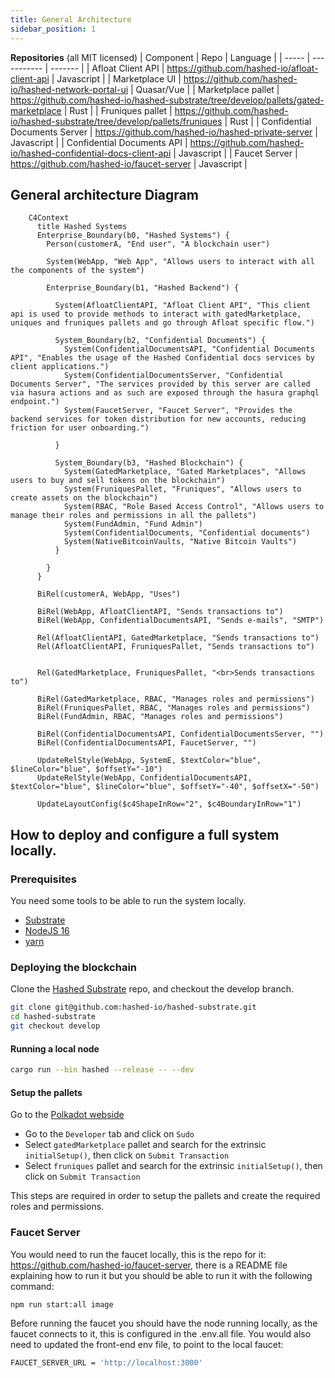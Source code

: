 ```yaml
---
title: General Architecture
sidebar_position: 1
---
```



**Repositories**
(all MIT licensed)
| Component | Repo | Language |
| ----- | ----------- | ------- |
| Afloat Client API | https://github.com/hashed-io/afloat-client-api | Javascript |
| Marketplace UI | https://github.com/hashed-io/hashed-network-portal-ui | Quasar/Vue |
| Marketplace pallet | https://github.com/hashed-io/hashed-substrate/tree/develop/pallets/gated-marketplace | Rust |
| Fruniques pallet | https://github.com/hashed-io/hashed-substrate/tree/develop/pallets/fruniques | Rust |
| Confidential Documents Server | https://github.com/hashed-io/hashed-private-server | Javascript |
| Confidential Documents API | https://github.com/hashed-io/hashed-confidential-docs-client-api | Javascript |
| Faucet Server | https://github.com/hashed-io/faucet-server | Javascript |

## General architecture Diagram

```mermaid
    C4Context
      title Hashed Systems
      Enterprise_Boundary(b0, "Hashed Systems") {
        Person(customerA, "End user", "A blockchain user")

        System(WebApp, "Web App", "Allows users to interact with all the components of the system")

        Enterprise_Boundary(b1, "Hashed Backend") {

          System(AfloatClientAPI, "Afloat Client API", "This client api is used to provide methods to interact with gatedMarketplace, uniques and fruniques pallets and go through Afloat specific flow.")

          System_Boundary(b2, "Confidential Documents") {
            System(ConfidentialDocumentsAPI, "Confidential Documents API", "Enables the usage of the Hashed Confidential docs services by client applications.")
            System(ConfidentialDocumentsServer, "Confidential Documents Server", "The services provided by this server are called via hasura actions and as such are exposed through the hasura graphql endpoint.")
            System(FaucetServer, "Faucet Server", "Provides the backend services for token distribution for new accounts, reducing friction for user onboarding.")

          }

          System_Boundary(b3, "Hashed Blockchain") {
            System(GatedMarketplace, "Gated Marketplaces", "Allows users to buy and sell tokens on the blockchain")
            System(FruniquesPallet, "Fruniques", "Allows users to create assets on the blockchain")
            System(RBAC, "Role Based Access Control", "Allows users to manage their roles and permissions in all the pallets")
            System(FundAdmin, "Fund Admin")
            System(ConfidentialDocuments, "Confidential documents")
            System(NativeBitcoinVaults, "Native Bitcoin Vaults")
          }

        }
      }

      BiRel(customerA, WebApp, "Uses")

      BiRel(WebApp, AfloatClientAPI, "Sends transactions to")
      BiRel(WebApp, ConfidentialDocumentsAPI, "Sends e-mails", "SMTP")

      Rel(AfloatClientAPI, GatedMarketplace, "Sends transactions to")
      Rel(AfloatClientAPI, FruniquesPallet, "Sends transactions to")


      Rel(GatedMarketplace, FruniquesPallet, "<br>Sends transactions to")

      BiRel(GatedMarketplace, RBAC, "Manages roles and permissions")
      BiRel(FruniquesPallet, RBAC, "Manages roles and permissions")
      BiRel(FundAdmin, RBAC, "Manages roles and permissions")

      BiRel(ConfidentialDocumentsAPI, ConfidentialDocumentsServer, "")
      BiRel(ConfidentialDocumentsAPI, FaucetServer, "")

      UpdateRelStyle(WebApp, SystemE, $textColor="blue", $lineColor="blue", $offsetY="-10")
      UpdateRelStyle(WebApp, ConfidentialDocumentsAPI, $textColor="blue", $lineColor="blue", $offsetY="-40", $offsetX="-50")

      UpdateLayoutConfig($c4ShapeInRow="2", $c4BoundaryInRow="1")

```

## How to deploy and configure a full system locally.

### Prerequisites

You need some tools to be able to run the system locally.

- [Substrate](https://docs.substrate.io/install/)
- [NodeJS 16](https://nodejs.org/en/download/)
- [yarn](https://classic.yarnpkg.com/en/docs/install/#debian-stable)


### Deploying the blockchain
Clone the [Hashed Substrate](https://github.com/hashed-io/hashed-substrate) repo, and checkout the develop branch.

```bash
git clone git@github.com:hashed-io/hashed-substrate.git
cd hashed-substrate
git checkout develop
```

#### Running a local node

```bash
cargo run --bin hashed --release -- --dev
```
#### Setup the pallets

Go to the [Polkadot webside](https://polkadot.js.org/apps/?rpc=ws%3A%2F%2F127.0.0.1%3A9944#/explorer)

- Go to the `Developer` tab and click on `Sudo`
- Select `gatedMarketplace` pallet and search for the extrinsic `initialSetup()`, then click on `Submit Transaction`
- Select `fruniques` pallet and search for the extrinsic `initialSetup()`, then click on `Submit Transaction`

This steps are required in order to setup the pallets and create the required roles and permissions.

### Faucet Server

You would need to run the faucet locally, this is the repo for it: https://github.com/hashed-io/faucet-server, there is a README file explaining how to run it but you should be able to run it with the following command:

```bash
npm run start:all image
```

Before running the faucet you should have the node running locally, as the faucet connects to it, this is configured in the .env.all file.
You would also need to updated the front-end env file, to point to the local faucet:

```bash
FAUCET_SERVER_URL = 'http://localhost:3000'
```
